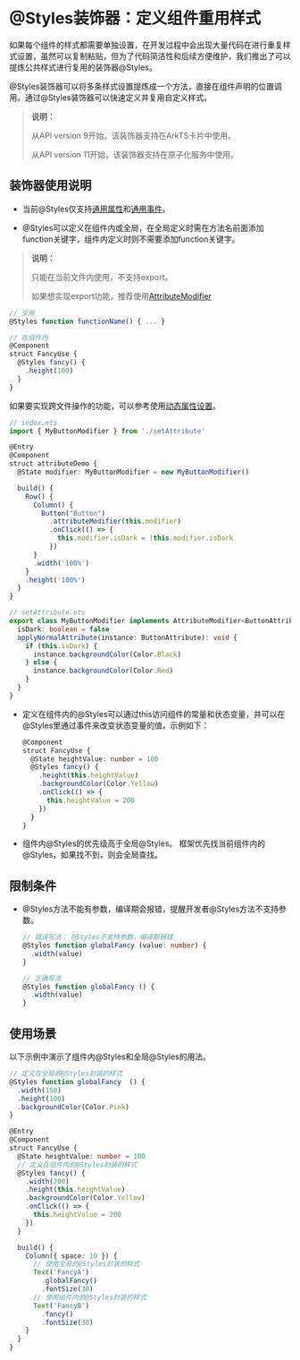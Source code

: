 # \@Styles装饰器：定义组件重用样式


如果每个组件的样式都需要单独设置，在开发过程中会出现大量代码在进行重复样式设置，虽然可以复制粘贴，但为了代码简洁性和后续方便维护，我们推出了可以提炼公共样式进行复用的装饰器\@Styles。


\@Styles装饰器可以将多条样式设置提炼成一个方法，直接在组件声明的位置调用。通过\@Styles装饰器可以快速定义并复用自定义样式。

> **说明：**
>
> 从API version 9开始，该装饰器支持在ArkTS卡片中使用。
>
> 从API version 11开始，该装饰器支持在原子化服务中使用。

## 装饰器使用说明

- 当前\@Styles仅支持[通用属性](../reference/apis-arkui/arkui-ts/ts-universal-attributes-size.md)和[通用事件](../reference/apis-arkui/arkui-ts/ts-universal-events-click.md)。

- \@Styles可以定义在组件内或全局，在全局定义时需在方法名前面添加function关键字，组件内定义时则不需要添加function关键字。

> **说明：**
>
> 只能在当前文件内使用，不支持export。
>
> 如果想实现export功能，推荐使用[AttributeModifier](../ui/arkts-user-defined-extension-attributeModifier.md)

  ```ts
  // 全局
  @Styles function functionName() { ... }

  // 在组件内
  @Component
  struct FancyUse {
    @Styles fancy() {
      .height(100)
    }
  }
  ```

如果要实现跨文件操作的功能，可以参考使用[动态属性设置](../reference/apis-arkui/arkui-ts/ts-universal-attributes-attribute-modifier.md)。

  ```ts
  // index.ets
  import { MyButtonModifier } from './setAttribute'

  @Entry
  @Component
  struct attributeDemo {
    @State modifier: MyButtonModifier = new MyButtonModifier()

    build() {
      Row() {
        Column() {
          Button("Button")
            .attributeModifier(this.modifier)
            .onClick(() => {
              this.modifier.isDark = !this.modifier.isDark
            })
        }
        .width('100%')
      }
      .height('100%')
    }
  }
  ```

  ```ts
  // setAttribute.ets
  export class MyButtonModifier implements AttributeModifier<ButtonAttribute> {
    isDark: boolean = false
    applyNormalAttribute(instance: ButtonAttribute): void {
      if (this.isDark) {
        instance.backgroundColor(Color.Black)
      } else {
        instance.backgroundColor(Color.Red)
      }
    }
  }
  ```

- 定义在组件内的\@Styles可以通过this访问组件的常量和状态变量，并可以在\@Styles里通过事件来改变状态变量的值，示例如下：

  ```ts
  @Component
  struct FancyUse {
    @State heightValue: number = 100
    @Styles fancy() {
      .height(this.heightValue)
      .backgroundColor(Color.Yellow)
      .onClick(() => {
        this.heightValue = 200
      })
    }
  }
  ```

- 组件内\@Styles的优先级高于全局\@Styles。
  框架优先找当前组件内的\@Styles，如果找不到，则会全局查找。


## 限制条件

- \@Styles方法不能有参数，编译期会报错，提醒开发者@Styles方法不支持参数。

  ```ts
  // 错误写法： @Styles不支持参数，编译期报错
  @Styles function globalFancy (value: number) {
    .width(value)
  }

  // 正确写法
  @Styles function globalFancy () {
    .width(value)
  }
  ```


## 使用场景

以下示例中演示了组件内\@Styles和全局\@Styles的用法。



```ts
// 定义在全局的@Styles封装的样式
@Styles function globalFancy  () {
  .width(150)
  .height(100)
  .backgroundColor(Color.Pink)
}

@Entry
@Component
struct FancyUse {
  @State heightValue: number = 100
  // 定义在组件内的@Styles封装的样式
  @Styles fancy() {
    .width(200)
    .height(this.heightValue)
    .backgroundColor(Color.Yellow)
    .onClick(() => {
      this.heightValue = 200
    })
  }

  build() {
    Column({ space: 10 }) {
      // 使用全局的@Styles封装的样式
      Text('FancyA')
        .globalFancy()
        .fontSize(30)
      // 使用组件内的@Styles封装的样式
      Text('FancyB')
        .fancy()
        .fontSize(30)
    }
  }
}
```
